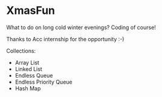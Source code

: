 # XmasFun

What to do on long cold winter evenings? 
Coding of course!

Thanks to Acc internship for the opportunity :-)

Collections: 
* Array List
* Linked List
* Endless Queue
* Endless Priority Queue 
* Hash Map